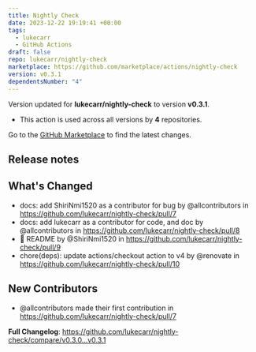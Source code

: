 ```yaml
---
title: Nightly Check
date: 2023-12-22 19:19:41 +00:00
tags:
  - lukecarr
  - GitHub Actions
draft: false
repo: lukecarr/nightly-check
marketplace: https://github.com/marketplace/actions/nightly-check
version: v0.3.1
dependentsNumber: "4"
---
```



Version updated for **lukecarr/nightly-check** to version **v0.3.1**.
- This action is used across all versions by **4** repositories.

Go to the [GitHub Marketplace](https://github.com/marketplace/actions/nightly-check) to find the latest changes.

## Release notes

## What's Changed
* docs: add ShiriNmi1520 as a contributor for bug by @allcontributors in https://github.com/lukecarr/nightly-check/pull/7
* docs: add lukecarr as a contributor for code, and doc by @allcontributors in https://github.com/lukecarr/nightly-check/pull/8
* 📝 README by @ShiriNmi1520 in https://github.com/lukecarr/nightly-check/pull/9
* chore(deps): update actions/checkout action to v4 by @renovate in https://github.com/lukecarr/nightly-check/pull/10

## New Contributors
* @allcontributors made their first contribution in https://github.com/lukecarr/nightly-check/pull/7

**Full Changelog**: https://github.com/lukecarr/nightly-check/compare/v0.3.0...v0.3.1
